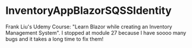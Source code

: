 # InventoryAppBlazorSQSSIdentity

Frank Liu's Udemy Course: "Learn Blazor while creating an Inventory Management System". I stopped at module 27 because I have soooo many bugs and it takes a long time to fix them!

